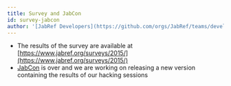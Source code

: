 ```yaml
---
title: Survey and JabCon
id: survey-jabcon
author: '[JabRef Developers](https://github.com/orgs/JabRef/teams/developers)'
---
```


- The results of the survey are available at [https://www.jabref.org/surveys/2015/](https://www.jabref.org/surveys/2015/)
- [JabCon](https://jabcon.jabref.org/) is over and we are working on releasing a new version containing the results of our hacking sessions
